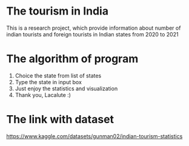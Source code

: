 # The tourism in India
This is a research project, which provide information about number of indian tourists and foreign tourists in Indian states from 2020 to 2021

# The algorithm of program
1. Choice the state from list of states
2. Type the state in input box
3. Just enjoy the statistics and visualization
4. Thank you, Lacalute :)

# The link with dataset
https://www.kaggle.com/datasets/gunman02/indian-tourism-statistics
